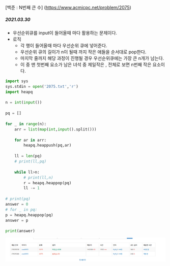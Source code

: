 [백준 : N번째 큰 수] (https://www.acmicpc.net/problem/2075)



##### 2021.03.30



- 우선순위큐를 input이 들어올때 마다 활용하는 문제이다.
- 로직
  - 각 행이 들어올때 마다 우선순위 큐에 넣어준다.
  - 우선순위 큐의 길이가 n이 될때 까지 작은 애들을 순서대로 pop한다.
  - 마지막 줄까지 해당 과정이 진행될 경우 우선순위큐에는 가장 큰 n개가 남는다.
  - 이 중 맨 첫번째 요소가 남은 녀석 중 제일작은 , 전체로 보면 n번째 작은 요소이다.



```python
import sys
sys.stdin = open('2075.txt','r')
import heapq

n = int(input())

pq = []

for _ in range(n):
    arr = list(map(int,input().split()))

    for ar in arr:
        heapq.heappush(pq,ar)

    ll = len(pq)
    # print(ll,pq)

    while ll>n:
        # print(ll,n)
        r = heapq.heappop(pq)
        ll -= 1

# print(pq)
answer = 0
# for _ in pq:
p = heapq.heappop(pq)
answer = p

print(answer)

```



![20210330_121906](20210330_121906.png)